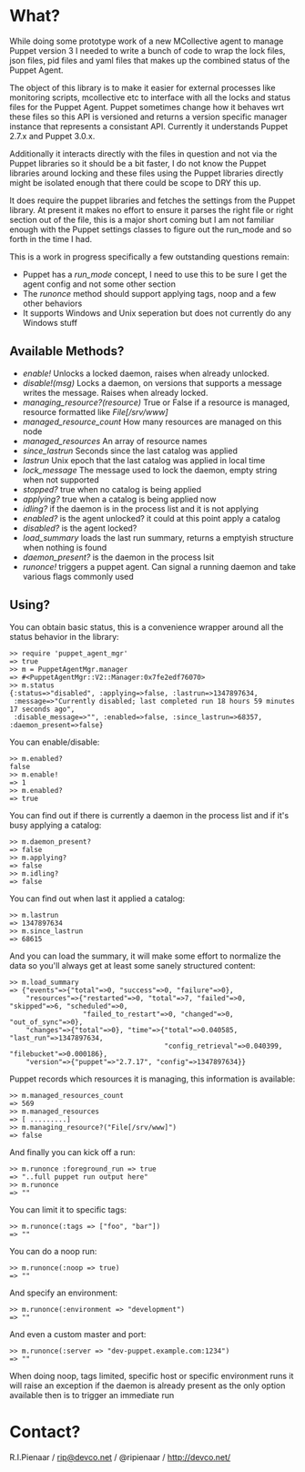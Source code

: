 What?
=====

While doing some prototype work of a new MCollective agent to manage Puppet
version 3 I needed to write a bunch of code to wrap the lock files, json files,
pid files and yaml files that makes up the combined status of the Puppet Agent.

The object of this library is to make it easier for external processes like
monitoring scripts, mcollective etc to interface with all the locks and status
files for the Puppet Agent. Puppet sometimes change how it behaves wrt these
files so this API is versioned and returns a version specific manager instance
that represents a consistant API. Currently it understands Puppet 2.7.x and
Puppet 3.0.x.

Additionally it interacts directly with the files in question and not via the
Puppet libraries so it should be a bit faster, I do not know the Puppet
libraries around locking and these files using the Puppet libraries directly
might be isolated enough that there could be scope to DRY this up.

It does require the puppet libraries and fetches the settings from the Puppet
library.  At present it makes no effort to ensure it parses the right file or
right section out of the file, this is a major short coming but I am not
familiar enough with the Puppet settings classes to figure out the run_mode and
so forth in the time I had.

This is a work in progress specifically a few outstanding questions remain:

  * Puppet has a *run_mode* concept, I need to use this to be sure I get the agent config and not some other section
  * The *runonce* method should support applying tags, noop and a few other behaviors
  * It supports Windows and Unix seperation but does not currently do any Windows stuff

Available Methods?
------------------

  * *enable!* Unlocks a locked daemon, raises when already unlocked.
  * *disable!(msg)* Locks a daemon, on versions that supports a message writes the message. Raises when already locked.
  * *managing_resource?(resource)* True or False if a resource is managed, resource formatted like *File[/srv/www]*
  * *managed_resource_count* How many resources are managed on this node
  * *managed_resources* An array of resource names
  * *since_lastrun* Seconds since the last catalog was applied
  * *lastrun* Unix epoch that the last catalog was applied in local time
  * *lock_message* The message used to lock the daemon, empty string when not supported
  * *stopped?* true when no catalog is being applied
  * *applying?* true when a catalog is being applied now
  * *idling?* if the daemon is in the process list and it is not applying
  * *enabled?* is the agent unlocked? it could at this point apply a catalog
  * *disabled?* is the agent locked?
  * *load_summary* loads the last run summary, returns a emptyish structure when nothing is found
  * *daemon_present?* is the daemon in the process lsit
  * *runonce!* triggers a puppet agent. Can signal a running daemon and take various flags commonly used

Using?
------

You can obtain basic status, this is a convenience wrapper around all the status behavior
in the library:

    >> require 'puppet_agent_mgr'
    => true
    >> m = PuppetAgentMgr.manager
    => #<PuppetAgentMgr::V2::Manager:0x7fe2edf76070>
    >> m.status
    {:status=>"disabled", :applying=>false, :lastrun=>1347897634,
     :message=>"Currently disabled; last completed run 18 hours 59 minutes 17 seconds ago",
     :disable_message=>"", :enabled=>false, :since_lastrun=>68357, :daemon_present=>false}

You can enable/disable:

    >> m.enabled?
    false
    >> m.enable!
    => 1
    >> m.enabled?
    => true

You can find out if there is currently a daemon in the process list and if it's
busy applying a catalog:

    >> m.daemon_present?
    => false
    >> m.applying?
    => false
    >> m.idling?
    => false

You can find out when last it applied a catalog:

    >> m.lastrun
    => 1347897634
    >> m.since_lastrun
    => 68615

And you can load the summary, it will make some effort to normalize the data
so you'll always get at least some sanely structured content:

    >> m.load_summary
    => {"events"=>{"total"=>0, "success"=>0, "failure"=>0},
        "resources"=>{"restarted"=>0, "total"=>7, "failed"=>0, "skipped"=>6, "scheduled"=>0,
                      "failed_to_restart"=>0, "changed"=>0, "out_of_sync"=>0},
        "changes"=>{"total"=>0}, "time"=>{"total"=>0.040585, "last_run"=>1347897634,
                                          "config_retrieval"=>0.040399, "filebucket"=>0.000186},
        "version"=>{"puppet"=>"2.7.17", "config"=>1347897634}}

Puppet records which resources it is managing, this information is available:

    >> m.managed_resources_count
    => 569
    >> m.managed_resources
    => [ .........]
    >> m.managing_resource?("File[/srv/www]")
    => false

And finally you can kick off a run:

    >> m.runonce :foreground_run => true
    => "..full puppet run output here"
    >> m.runonce
    => ""

You can limit it to specific tags:

    >> m.runonce(:tags => ["foo", "bar"])
    => ""

You can do a noop run:

    >> m.runonce(:noop => true)
    => ""

And specify an environment:

    >> m.runonce(:environment => "development")
    => ""

And even a custom master and port:

    >> m.runonce(:server => "dev-puppet.example.com:1234")
    => ""

When doing noop, tags limited, specific host or specific environment runs it
will raise an exception if the daemon is already present as the only option
available then is to trigger an immediate run

Contact?
========

R.I.Pienaar / rip@devco.net / @ripienaar / http://devco.net/

